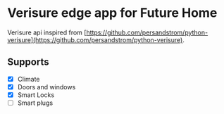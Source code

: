 # Verisure edge app for Future Home

Verisure api inspired from [https://github.com/persandstrom/python-verisure](https://github.com/persandstrom/python-verisure).

## Supports

- [x] Climate
- [x] Doors and windows
- [x] Smart Locks
- [ ] Smart plugs